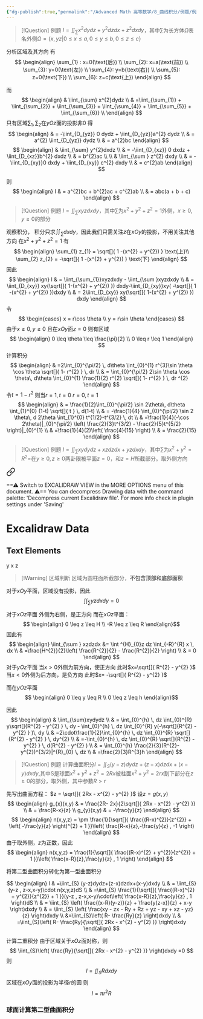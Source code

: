 ```yaml
---
{"dg-publish":true,"permalink":"/Advanced Math 高等数学/8_曲线积分/例题/例题：第二类曲面积分/","tags":["高数","微积分","例题"]}
---
```



> [!Question] 例题
> $I = \iint_{\sum} x^{2} dydz + y^{2} dzdx + z^{2}dxdy$，其中$\sum$为长方体$\Omega$表名外侧$\Omega = \{x,yz | 0 \leq x \leq a , 0 \leq y \leq b , 0 \leq z \leq c \}$

分析区域及其方向
有
$$
\begin{align}
\sum_{1} : x=0(\text{后}) \\
\sum_{2}: x=a(\text{前}) \\
\sum_{3}: y=0(\text{左})  \\
\sum_{4}: y=b(\text{右})  \\
\sum_{5}: z=0(\text{下})  \\
\sum_{6}: z=c(\text{上}) 
\end{align}
$$

而
$$
\begin{align}
 & \iint_{\sum} x^{2}dydz \\
 &  =\iint_{\sum_{1}}  + \iint_{\sum_{2}}  + \iint_{\sum_{3}} + \iint_{\sum_{4}}  + \iint_{\sum_{5}}   + \iint_{\sum_{6}} \\
\end{align}
$$
只有区域$\sum_{1} , \sum_{2}$在$yOz$面的投影非$0$
得
$$
\begin{align}
 & = -\iint_{D_{yz}} 0 dydz + \iint_{D_{yz}}a^{2} dydz \\
 & = a^{2} \iint_{D_{yz}} dydz \\
 & = a^{2}bc
\end{align}
$$
$$
\begin{align}
 & \iint_{\sum} y^{2}dxdz  \\
 & = -\iint_{D_{xz}} 0 dxdz + \iint_{D_{xz}}b^{2} dxdz \\
 & = b^{2}ac \\
 \\
 &  \iint_{\sum } z^{2} dxdy \\
 & = - \iint_{D_{xy}}0 dxdy + \iint_{D_{xy}} c^{2} dxdy \\
 & = c^{2}ab
\end{align}
$$

则
$$
\begin{align}
I  & = a^{2}bc + b^{2}ac + c^{2}ab \\
 & = abc(a + b + c)
\end{align}
$$

> [!Question] 例题
> $I = \iint_{\sum} xyz dxdy$，其中$\sum$为$x^{2} + y^{2} + z^{2}=1$外侧，$x \geq 0,y\geq0$的部分

观察积分，
积分只求$\iint_{\sum }dxdy$，因此我们只需关注$z$在$xOy$的投影，不用关注其他方向
在$x^{2} + y^{2} + z^{2} = 1$
有
$$
\begin{align}
\sum_{1} z_{1} = \sqrt[]{ 1 -(x^{2} + y^{2}) } \text{上}\\
\sum_{2} z_{2} = -\sqrt[]{ 1 -(x^{2} + y^{2}) } \text{下}
\end{align}
$$
因此
$$
\begin{align}
I  & = \iint_{\sum_{1}}xyzdxdy - \iint_{\sum }xyzdxdy \\
 & = \iint_{D_{xy}} xy(\sqrt[]{ 1-(x^{2} + y^{2}) }) dxdy-\iint_{D_{xy}}xy( -\sqrt[]{ 1 -(x^{2} + y^{2}) })dxdy \\
 & = 2\iint_{D_{xy}} xy(\sqrt[]{ 1-(x^{2} + y^{2}) }) dxdy
\end{align}
$$
令
$$
\begin{cases}
x = r\cos \theta \\
y = r\sin \theta
\end{cases}
$$
由于$x \geq 0 ,y\geq 0$
且在$xOy$面$z = 0$
则有区域
$$
\begin{align}
0 \leq \theta \leq \frac{\pi}{2} \\
0 \leq r \leq 1
\end{align}
$$
计算积分
$$
\begin{align}
 & =2\int_{0}^{\pi/2}  \, d\theta \int_{0}^{1} r^{3}\sin \theta \cos \theta \sqrt[]{ 1- r^{2} } \, dr  \\
 & = \int_{0}^{\pi/2}  2\sin \theta \cos \theta\, d\theta \int_{0}^{1} \frac{1}{2} r^{2} \sqrt[]{ 1- r^{2} } \, dr ^{2} 
\end{align}
$$
令$t = 1-r^{2}$
则当$r=1,t=0$
$r=0,t=1$
$$
\begin{align}
 & = \frac{1}{2}\int_{0}^{\pi/2}  \sin 2\theta\, d\theta \int_{1}^{0}  (1-t) \sqrt[]{ t } \, d(1-t) \\
 & = -\frac{1}{4} \int_{0}^{\pi/2}  \sin 2 \theta\, d 2\theta \int_{1}^{0} t^{1/2}-t^{3/2} \, dt \\
 & =\frac{1}{4}(-\cos 2\theta)|_{0}^{\pi/2} \left( \frac{2}{3}t^{3/2} - \frac{2}{5}t^{5/2} \right)|_{0}^{1} \\
 & =\frac{1}{4}(2)\left( \frac{4}{15} \right) \\
 & = \frac{2}{15}
\end{align}
$$

> [!Question] 例题
> $I = \iint_{\sum}xydydz + xzdzdx + yzdxdy$，其中$\sum$为$x^{2} + y^{2} =R^{2}=$在$y \geq 0 , z \geq 0$两卦限被平面$z= 0$，和$z = H$所截部分。取外侧方向


<div class="transclusion internal-embed is-loaded"><a class="markdown-embed-link" href="/excalidraw/1/" aria-label="Open link"><svg xmlns="http://www.w3.org/2000/svg" width="24" height="24" viewBox="0 0 24 24" fill="none" stroke="currentColor" stroke-width="2" stroke-linecap="round" stroke-linejoin="round" class="svg-icon lucide-link"><path d="M10 13a5 5 0 0 0 7.54.54l3-3a5 5 0 0 0-7.07-7.07l-1.72 1.71"></path><path d="M14 11a5 5 0 0 0-7.54-.54l-3 3a5 5 0 0 0 7.07 7.07l1.71-1.71"></path></svg></a><div class="markdown-embed">




==⚠  Switch to EXCALIDRAW VIEW in the MORE OPTIONS menu of this document. ⚠== You can decompress Drawing data with the command palette: 'Decompress current Excalidraw file'. For more info check in plugin settings under 'Saving'


# Excalidraw Data
## Text Elements
y 
x 
z 


</div></div>



> [!Warning] 区域判断
> 区域为圆柱面所截部分，**不包含顶部和底部面积**

对于$xOy$平面，区域没有投影，因此
$$
\int \int_{\sum} yzdxdy = 0
$$

对于$xOz$平面
外侧为右侧，是正方向
而在$xOz$平面：
$$
\begin{align}
0 \leq z \leq H
 \\ 
-R \leq z \leq R
\end{align}$$
因此有
$$
\begin{align}
\iint_{\sum } xzdzdx &=  \int ^{H}_{0}z dz \int_{-R}^{R} x \, dx \\
  &   =\frac{H^{2}}{2}\left( \frac{R^{2}}{2} - \frac{R^{2}}{2} \right) \\
 & = 0
\end{align}
$$对于$yOz$平面
当$x > 0$外侧为前方向，使正方向
此时$x=\sqrt[]{ R^{2} - y^{2} }$
当$x <0$外侧为后方向，是负方向
此时$x= -\sqrt[]{ R^{2} - y^{2} }$


而在$yOz$平面
$$
\begin{align}
0 \leq y \leq R
 \\
0 \leq z \leq h
\end{align}$$

因此
$$
\begin{align}
 & \iint_{\sum}xydydz \\
 & = \int_{0}^{h}  \, dz \int_{0}^{R} y\sqrt[]{R^{2} - y^{2}  } \, dy - \int_{0}^{h}  \, dz \int_{0}^{R} y(-\sqrt[]{R^{2} - y^{2}  } )\, dy \\
 & =2\cdot\frac{1}{2}\int_{0}^{h}  \, dz \int_{0}^{R} \sqrt[]{R^{2} - y^{2}  } \, dy^{2} \\
 & =-\int_{0}^{h}  \, dz \int_{0}^{R} \sqrt[]{R^{2} - y^{2}  } \, d(R^{2} - y^{2} ) \\
 & = \int_{0}^{h} \frac{2}{3}(R^{2}-y^{2})^{3/2}|^{R}_{0} \, dz \\
  & =\frac{2}{3}R^{3}h
\end{align}
$$


> [!Question] 例题
> 计算曲面积分$I=\iint_{S} (y-z)dydz+(z-x)dzdx+(x-y)dxdy,$其中S是球面$x^{2} +  y^{2} + z^{2} =2Rx$被柱面$x^{2} +y^{2} = 2rx$割下部分在$z \geq 0$的部分，取外侧，其中参数$R>r$

先写出曲面方程：
$z = \sqrt[]{ 2Rx - x^{2} - y^{2} }$
设$z = g(x,y)$
$$
\begin{align}
g_{x}(x,y) & = \frac{2R- 2x}{2\sqrt[]{ 2Rx - x^{2} - y^{2} }} \\
 & = \frac{R-x}{z} \\
g_{y}(x,y)  & = -\frac{y}{z}
\end{align}
$$
$$
\begin{align}
n(x,y,z) = \pm \frac{1}{\sqrt[]{ \frac{(R-x)^{2}}{z^{2}} + \left( -\frac{y}{z} \right)^{2} + 1 }}\left( \frac{R-x}{z},-\frac{y}{z} , -1 \right)
\end{align}
$$
由于取外侧，$z$为正数，因此
$$
\begin{align}
n(x,y,z) = \frac{1}{\sqrt[]{ \frac{(R-x)^{2} + y^{2}}{z^{2}} + 1 }}\left( \frac{x-R}{z},\frac{y}{z} , 1 \right)
\end{align}
$$


将第二型曲面积分转化为第一型曲面积分

$$
\begin{align}
I & =\iint_{S} (y-z)dydz+(z-x)dzdx+(x-y)dxdy   \\
  & = \iint_{S}(y-z , z-x,x-y)\cdot n(x,y,z)dS \\
 & =\iint_{S} \frac{1}{\sqrt[]{ \frac{(R-x)^{2} + y^{2}}{z^{2}} + 1 }}(y-z , z-x,x-y)\cdot\left( \frac{x-R}{z},\frac{y}{z} , 1  \right)dS \\
 & = \iint_{S} \left( \frac{(x-R)(y-z)}{z} + \frac{y(z-x)}{z} + x-y \right)dxdy  \\
 & = \iint_{S} \left( \frac{xy - zx - Ry + Rz + yz - xy + xz - yz}{z} \right)dxdy  \\
 &=\iint_{S}\left( R- \frac{Ry}{z} \right)dxdy \\
 & =\iint_{S}\left( R- \frac{Ry}{\sqrt[]{ 2Rx - x^{2} - y^{2} }} \right)dxdy 
\end{align}
$$

计算二重积分
由于区域关于$xOz$面对称，则
$$
\iint_{S}\left(  \frac{Ry}{\sqrt[]{ 2Rx - x^{2} - y^{2} }} \right)dxdy =0
$$
则
$$
I = \iint_{S}Rdxdy
$$
区域在$xOy$面的投影为半径$r$的圆
则
$$
I = \pi r^{2}R
$$



### 球面计算第二型曲面积分

